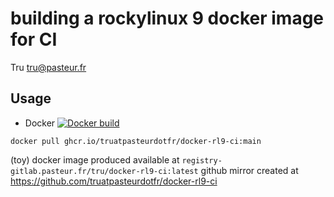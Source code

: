 # building a rockylinux 9 docker image for CI
Tru <tru@pasteur.fr>

## Usage
- Docker [![Docker build](https://github.com/truatpasteurdotfr/docker-rl9-ci/actions/workflows/docker-publish.yml/badge.svg)](https://github.com/truatpasteurdotfr/docker-rl9-ci/actions/workflows/docker-publish.yml)
```
docker pull ghcr.io/truatpasteurdotfr/docker-rl9-ci:main
```
(toy) docker image produced available at `registry-gitlab.pasteur.fr/tru/docker-rl9-ci:latest`
github mirror created at https://github.com/truatpasteurdotfr/docker-rl9-ci
